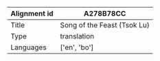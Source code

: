 |Alignment id | A278B78CC
| --- | --- 
|Title | Song of the Feast (Tsok Lu) 
|Type | translation
|Languages | ['en', 'bo']